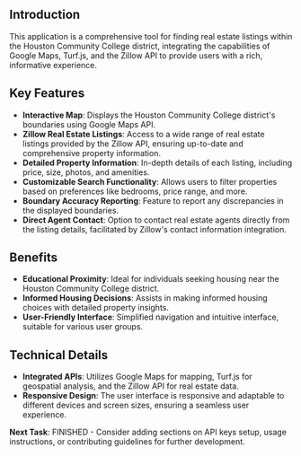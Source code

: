 
## Introduction
This application is a comprehensive tool for finding real estate listings within the Houston Community College district, integrating the capabilities of Google Maps, Turf.js, and the Zillow API to provide users with a rich, informative experience.

## Key Features
- **Interactive Map**: Displays the Houston Community College district's boundaries using Google Maps API.
- **Zillow Real Estate Listings**: Access to a wide range of real estate listings provided by the Zillow API, ensuring up-to-date and comprehensive property information.
- **Detailed Property Information**: In-depth details of each listing, including price, size, photos, and amenities.
- **Customizable Search Functionality**: Allows users to filter properties based on preferences like bedrooms, price range, and more.
- **Boundary Accuracy Reporting**: Feature to report any discrepancies in the displayed boundaries.
- **Direct Agent Contact**: Option to contact real estate agents directly from the listing details, facilitated by Zillow's contact information integration.

## Benefits
- **Educational Proximity**: Ideal for individuals seeking housing near the Houston Community College district.
- **Informed Housing Decisions**: Assists in making informed housing choices with detailed property insights.
- **User-Friendly Interface**: Simplified navigation and intuitive interface, suitable for various user groups.

## Technical Details
- **Integrated APIs**: Utilizes Google Maps for mapping, Turf.js for geospatial analysis, and the Zillow API for real estate data.
- **Responsive Design**: The user interface is responsive and adaptable to different devices and screen sizes, ensuring a seamless user experience.


**Next Task**: FINISHED - Consider adding sections on API keys setup, usage instructions, or contributing guidelines for further development.
